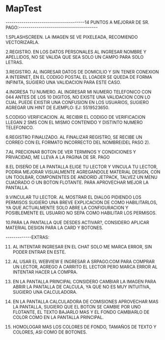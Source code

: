 # MapTest

----------------------------------------14 PUNTOS A MEJORAR DE SR. PAGO:----------------------------------------


1.SPLASHSCREEN. LA IMAGEN SE VE PIXELEADA, RECOMIENDO VECTORIZARLA.

2.REGISTRO. EN LOS DATOS PERSONALES AL INGRESAR NOMBRE Y APELLIDOS, NO SE VALIDA QUE SEA SOLO UN CAMPO PARA SOLO LETRAS.

3.REGISTRO. AL INGRESAR DATOS DE DOMICILIO Y SIN TENER CONEXION A INTERNET, EN EL CODIGO POSTAL EL LOADER SE QUEDA DE FORMA INFINITA, 
SUGIERO UNA VALIDACION PARA ESTE CASO.

4.INGRESA TU NUMERO. AL INGRESAR MI NUMERO TELEFONICO CON 044 ANTES DE LOS 10 DIGITOS, NO EXISTE UNA VALIDACION CON LO CUAL PUEDE 
EXISTIR UNA CONFUSION EN LOS USUARIOS, SUGIERO AGREGAR UN HINT DE EJEMPLO: EJ: 5519523650.

5.CODIGO VERIFICACION. AL RECIBIR EL CODIGO DE VERIFICACION LLEGAN 2 SMS CON EL MISMO CONTENIDO Y DISTINTO NUMERO TELEFONICO.

6.REGISTRO FINALIZADO. AL FINALIZAR REGISTRO, SE RECIBE UN CORREO CON EL FORMATO INCORRECTO DEL NOMBRE(DEL PASO 2).

7.AL PRECIONAR BOTON DE VER TERMINOS Y CONDICIONES Y PRIVACIDAD, ME LLEVA A LA PAGINA DE SR. PAGO

8.EL DISEÑO DE LA PANTALLA ELIGE TU LECTOR Y VINCULA TU LECTOR, PODRIA MEJORAR VISUALMENTE AGREGANDOLE MATERIAL DESIGN, CON UN TOOLBAR, 
COMPONENTES DE ANDORID JETPACK, TALVEZ UN MENU CUADRADO O UN BOTON FLOTANTE. PARA APROVECHAR MEJOR LA PANTALLA.

9.VINCULAR TU LECTOR. AL MOSTRAR EL DIALOG PIDIENDO LOS PERMISOS SUGIERO UNA BREVE EXPLICACION DE COMO HABILITARLOS, YA QUE ACTUALMENTE
SOLO ABRE LA CONFIGURACION Y POSIBLEMENTE EL USUARIO NO SEPA COMO HABILITAR LOS PERMISOS.

10.PARA LA PANTALLA QUE DESDES ACTIVAR?, CONSIDERO APLICAR MATERIAL DESIGN PARA LA CARD Y BOTONES.


-------------EXTRAS:

11. AL INTENTAR INGRESAR EN EL CHAT SOLO ME MARCA ERROR, SIN PODER ENTRAR EN ESTE.

12. AL USAR EL WEBVIEW E INGRESAR A SRPAGO.COM PARA COMPRAR UN LECTOR, AGREGO A CARRITO EL LECTOR PERO MARCA ERROR AL INTENTAR 
HACER LA COMPRA.

12. EN LA PANTALLA PRINCIPAL CONSIDERO CAMBIAR LA IMAGEN PARA ABRIR LA PANTALLA DE CALCULA, YA QUE NO ES MUY INTUITIVA, 
SUGIERO UNA CALCULADORA.

13. EN LA PANTALLA CALCULADORA DE COMISIONES APROVECHAR MAS LA PANTALLA, SUGIERO QUE EL BOTON SE CAMBIE POR UNO FLOTANTE, EL TEXTO 
BAJARLO MAS Y EL FONDO CAMBIARLO DE COLOR COMO EN LA PANTALLA PRINCIPAL.

14. HOMOLOGAR MAS LOS COLORES DE FONDO, TAMAÑOS DE TEXTO Y COLORES, ASI COMO DE BOTONES.

